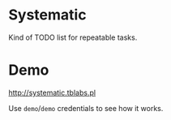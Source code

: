 # Systematic

Kind of TODO list for repeatable tasks.

# Demo

http://systematic.tblabs.pl  

Use `demo`/`demo` credentials to see how it works.
